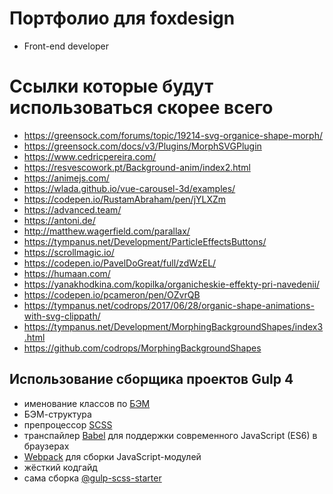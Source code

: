 # Портфолио для foxdesign
* Front-end developer 

# Ссылки которые будут использоваться скорее всего
* https://greensock.com/forums/topic/19214-svg-organice-shape-morph/
* https://greensock.com/docs/v3/Plugins/MorphSVGPlugin
* https://www.cedricpereira.com/
* https://resvescowork.pt/Background-anim/index2.html
* https://animejs.com/
* https://wlada.github.io/vue-carousel-3d/examples/
* https://codepen.io/RustamAbraham/pen/jYLXZm
* https://advanced.team/
* https://antoni.de/
* http://matthew.wagerfield.com/parallax/
* https://tympanus.net/Development/ParticleEffectsButtons/
* https://scrollmagic.io/
* https://codepen.io/PavelDoGreat/full/zdWzEL/
* https://humaan.com/
* https://yanakhodkina.com/kopilka/organicheskie-effekty-pri-navedenii/
* https://codepen.io/pcameron/pen/OZvrQB
* https://tympanus.net/codrops/2017/06/28/organic-shape-animations-with-svg-clippath/
* https://tympanus.net/Development/MorphingBackgroundShapes/index3.html
* https://github.com/codrops/MorphingBackgroundShapes

## Использование сборщика проектов Gulp 4
* именование классов по [БЭМ](https://ru.bem.info/)
* БЭМ-структура
* препроцессор [SCSS](https://sass-lang.com/)
* транспайлер [Babel](https://babeljs.io/) для поддержки современного JavaScript (ES6) в браузерах
* [Webpack](https://webpack.js.org/) для сборки JavaScript-модулей
* жёсткий кодгайд
* сама сборка [@gulp-scss-starter](https://github.com/andreyalexeich/gulp-scss-starter)

